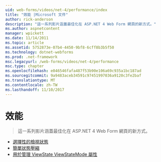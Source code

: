 ```yaml
---
uid: web-forms/videos/net-4/performance/index
title: "效能 |Microsoft 文件"
author: rick-anderson
description: "這一系列影片涵蓋最佳化在 ASP.NET 4 Web Form 網頁的新方式。"
ms.author: aspnetcontent
manager: wpickett
ms.date: 11/14/2011
ms.topic: article
ms.assetid: 5752873e-07b4-4450-9bf8-6cff8b3b5f50
ms.technology: dotnet-webforms
ms.prod: .net-framework
msc.legacyurl: /web-forms/videos/net-4/performance
msc.type: chapter
ms.openlocfilehash: e046546fafa487f53b90e106a69c935a1bc187ad
ms.sourcegitcommit: 9a9483aceb34591c97451997036a9120c3fe2baf
ms.translationtype: MT
ms.contentlocale: zh-TW
ms.lasthandoff: 11/10/2017
---
```

<a name="performance"></a>效能
====================
> 這一系列影片涵蓋最佳化在 ASP.NET 4 Web Form 網頁的新方式。


- [選擇性的檢視狀態](aspnet-4-quick-hit-selective-view-state.md)
- [簡單狀態壓縮](aspnet-4-quick-hit-easy-state-compression.md)
- [用於管理 ViewState ViewStateMode 屬性](how-do-i-use-the-viewstatemode-property-for-managing-viewstate.md)
